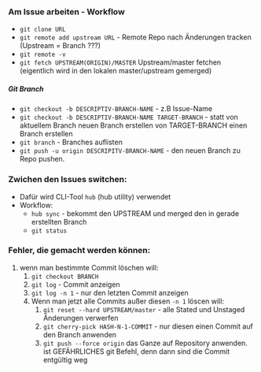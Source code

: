 ### Am Issue arbeiten - Workflow
* `git clone URL`
* `git remote add upstream URL` - Remote Repo nach Änderungen tracken (Upstream = Branch ???)
* `git remote -v`
* `git fetch UPSTREAM(ORIGIN)/MASTER` Upstream/master fetchen (eigentlich wird in den lokalen master/upstream gemerged)
##### Git Branch
* `git checkout -b DESCRIPTIV-BRANCH-NAME` - z.B Issue-Name
* `git checkout -b DESCRIPTIV-BRANCH-NAME TARGET-BRANCH` - statt von aktuellem Branch neuen Branch erstellen von TARGET-BRANCH einen Branch erstellen
* `git branch` - Branches auflisten
* `git push -u origin DESCRIPITV-BRANCH-NAME` - den neuen Branch zu Repo pushen.

### Zwichen den Issues switchen:
* Dafür wird CLI-Tool `hub` (hub utility) verwendet
* Workflow:
    * `hub sync` - bekommt den UPSTREAM und merged den in gerade erstellten Branch
    * `git status`

### Fehler, die gemacht werden können:
1. wenn man bestimmte Commit löschen will:
    1. `git checkout BRANCH`
    2. `git log` - Commit anzeigen
    3. `git log -n 1` - nur den letzten Commit anzeigen
    4. Wenn man jetzt alle Commits außer diesen `-n 1` löscen will:
        1. `git reset --hard UPSTREAM/master` - alle Stated und Unstaged Änderungen verwerfen
        2. `git cherry-pick HASH-N-1-COMMIT` - nur diesen einen Commit auf den Branch anwenden
        3. `git push --force origin` das Ganze auf Repository anwenden. ist GEFÄHRLICHES git Befehl, denn dann sind die Commit entgültig weg

